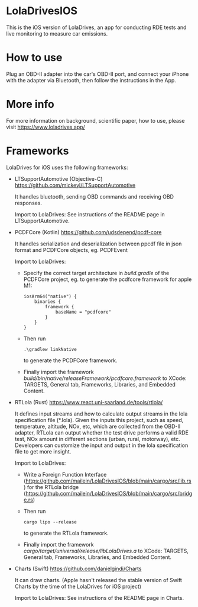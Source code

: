 # LolaDrivesIOS
This is the iOS version of LolaDrives, an app for conducting RDE tests and live monitoring to measure car emissions. 

# How to use
Plug an OBD-II adapter into the car's OBD-II port, and connect your iPhone with the adapter via Bluetooth, 
then follow the instructions in the App.

# More info
For more information on background, scientific paper, how to use, please visit https://www.loladrives.app/

# Frameworks

LolaDrives for iOS uses the following frameworks:

- LTSupportAutomotive (Objective-C) https://github.com/mickeyl/LTSupportAutomotive

  It handles bluetooth, sending OBD commands and receiving OBD responses.
  
  Import to LolaDrives: See instructions of the README page in LTSupportAutomotive.

- PCDFCore (Kotlin) https://github.com/udsdepend/pcdf-core
  
  It handles serialization and deserialization between ppcdf file in json format and PCDFCore objects, eg. PCDFEvent
  
  Import to LolaDrives: 
  
    - Specify the correct target architecture in *build.gradle* of the PCDFCore project, eg. to generate the pcdfcore framework for apple M1:
  
      ```
      iosArm64("native") {
          binaries {
              framework {
                  baseName = "pcdfcore"
              }
          }
      }
      ```
    - Then run
      ```
      .\gradlew linkNative
      ```
      to generate the PCDFCore framework.
    
    - Finally import the framework *build/bin/native/releaseFramework/pcdfcore.framework* to XCode: TARGETS, General tab, Frameworks, Libraries, and Embedded Content.
  
- RTLola (Rust) https://www.react.uni-saarland.de/tools/rtlola/
  
  It defines input streams and how to calculate output streams in the lola specification file (*.lola). 
  Given the inputs this project, such as speed, temperature, altitude, NOx, etc, which are collected from the OBD-II adapter,
  RTLola can output whether the test drive performs a valid RDE test, NOx amount in different sections (urban, rural, motorway), etc.
  Developers can customize the input and output in the lola specification file to get more insight.
  
  Import to LolaDrives: 
  - Write a Foreign Function Interface (https://github.com/mailein/LolaDrivesIOS/blob/main/cargo/src/lib.rs) for the RTLola bridge (https://github.com/mailein/LolaDrivesIOS/blob/main/cargo/src/bridge.rs)
  
  - Then run 
    ```
    cargo lipo --release
    ```
    to generate the RTLola framework.
  
  - Finally import the framework *cargo/target/universal/release/libLolaDrives.a* to XCode: TARGETS, General tab, Frameworks, Libraries, and Embedded Content.
  
- Charts (Swift) https://github.com/danielgindi/Charts

  It can draw charts. (Apple hasn't released the stable version of Swift Charts by the time of the LolaDrives for iOS project)
  
  Import to LolaDrives: See instructions of the README page in Charts.
  
